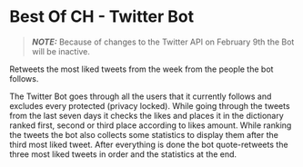 # Best Of CH - Twitter Bot

> **_NOTE:_**  Because of changes to the Twitter API on February 9th the Bot will be inactive.

Retweets the most liked tweets from the week from the people the bot follows.

The Twitter Bot goes through all the users that it currently follows and excludes every protected (privacy locked). While going through the tweets from the last seven days it checks the likes and places it in the dictionary ranked first, second or third place according to likes amount.
While ranking the tweets the bot also collects some statistics to display them after the third most liked tweet.
After everything is done the bot quote-retweets the three most liked tweets in order and the statistics at the end.
